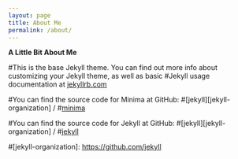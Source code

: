 ```yaml
---
layout: page
title: About Me
permalink: /about/
---
```


<b>A Little Bit About Me</b>



#This is the base Jekyll theme. You can find out more info about customizing your Jekyll theme, as well as basic #Jekyll usage documentation at [jekyllrb.com](https://jekyllrb.com/)

#You can find the source code for Minima at GitHub:
#[jekyll][jekyll-organization] /
#[minima](https://github.com/jekyll/minima)

#You can find the source code for Jekyll at GitHub:
#[jekyll][jekyll-organization] /
#[jekyll](https://github.com/jekyll/jekyll)


#[jekyll-organization]: https://github.com/jekyll
